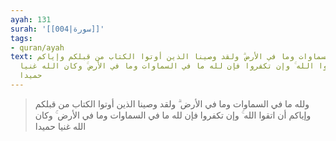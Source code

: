 ```yaml
---
ayah: 131
surah: '[[004|سورة]]'
tags:
- quran/ayah
text: ولله ما في السماوات وما في الأرض ۗ ولقد وصينا الذين أوتوا الكتاب من قبلكم وإياكم
  أن اتقوا الله ۚ وإن تكفروا فإن لله ما في السماوات وما في الأرض ۚ وكان الله غنيا
  حميدا
---
```

> ولله ما في السماوات وما في الأرض ۗ ولقد وصينا الذين أوتوا الكتاب من قبلكم وإياكم أن اتقوا الله ۚ وإن تكفروا فإن لله ما في السماوات وما في الأرض ۚ وكان الله غنيا حميدا
